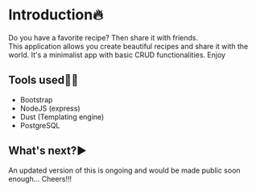 # Introduction🔥

Do you have a favorite recipe? Then share it with friends. <br/>
This application allows you create beautiful recipes and share it with the world. It's a minimalist app with basic CRUD functionalities. Enjoy

## Tools used🔧🔨
- Bootstrap
- NodeJS (express)
- Dust (Templating engine)
- PostgreSQL

## What's next?▶️
An updated version of this is ongoing and would be made public soon enough... Cheers!!!